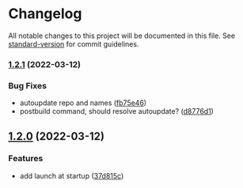 # Changelog

All notable changes to this project will be documented in this file. See [standard-version](https://github.com/conventional-changelog/standard-version) for commit guidelines.

### [1.2.1](https://github.com/knownasilya/nomad/compare/v1.2.0...v1.2.1) (2022-03-12)


### Bug Fixes

* autoupdate repo and names ([fb75e46](https://github.com/knownasilya/nomad/commit/fb75e4679f5d448bc1cd492bf8630c895ca031b3))
* postbuild command, should resolve autoupdate? ([d8776d1](https://github.com/knownasilya/nomad/commit/d8776d190f7647206d8eca7e9708b2b4d69f5b54))

## [1.2.0](https://github.com/knownasilya/nomad/compare/v1.1.0...v1.2.0) (2022-03-12)


### Features

* add launch at startup ([37d815c](https://github.com/knownasilya/nomad/commit/37d815caf79e99e886e2153174d757271eab2803))
